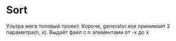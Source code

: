 # Sort
Ультра мега топовый проект.
Короче, generator.exe принимает 2 параметра(n, x). Выдаёт файл с n элементами от -x до x

